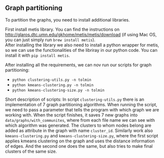 ## Graph partitioning
To partition the graphs, you need to install additional libraries.

First install metis library. You can find the instructions on http://glaros.dtc.umn.edu/gkhome/metis/metis/download (if using Mac OS, you can just simply run `brew install metis`).<br>
After installing the library we also need to install a python wrapper for metis, so we can use the functionalities of the libriray in our python code. You can install it with `pip install metis`.

After installing all the requirements, we can nov run our scripts for graph partitioning:
* `python clustering-utils.py -n tolmin`
* `python kmeans-clustering.py -n tolmin`
* `python kmeans-clustering-size.py -n tolmin`

Short description of scripts:
In script `clustering-utils.py` there is an implementation of 7 graph partitioning algorithms. When running the script, we need to pass a parameter that tells the program with which graph we are working with. When the script finishes, it saves 7 new graphs into `data/graphs/with_communites`, where from each file name we can see with which algorithm was generated. The clusters to whom nodes belong are added as attribute in the graph with name `cluster_id`.
Similarly work also `kmeans-clustering.py` and `kmeans-clustering-size.py`, where the first script applies kmeans clustering on the graph and uses the distance information of edges. And the second one does the same, but also tries to make final clusters of the same size.